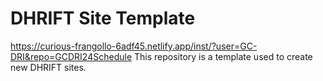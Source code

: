 # DHRIFT Site Template
https://curious-frangollo-6adf45.netlify.app/inst/?user=GC-DRI&repo=GCDRI24Schedule
This repository is a template used to create new DHRIFT sites.
